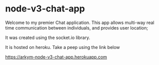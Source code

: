 # node-v3-chat-app

Welcome to my premier Chat application.
This app allows multi-way real time communication between individuals, and provides user location;

It was created using the socket.io library.

It is hosted on heroku. Take a peep using the link below

https://arkym-node-v3-chat-app.herokuapp.com



